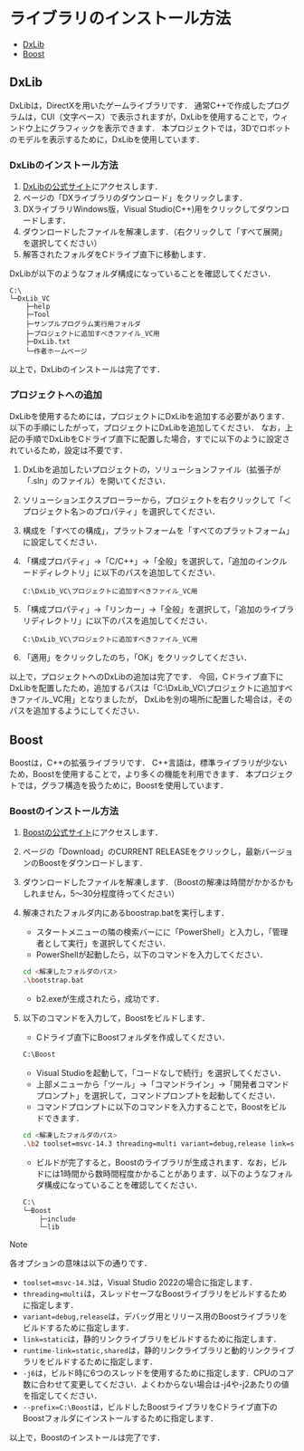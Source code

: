 
# ライブラリのインストール方法

- [DxLib](#dxlib)
- [Boost](#boost)

## DxLib

DxLibは，DirectXを用いたゲームライブラリです．
通常C++で作成したプログラムは，CUI（文字ベース）で表示されますが，DxLibを使用することで，ウィンドウ上にグラフィックを表示できます．
本プロジェクトでは，3Dでロボットのモデルを表示するために，DxLibを使用しています．

### DxLibのインストール方法

1. [DxLibの公式サイト](https://dxlib.xsrv.jp/)にアクセスします．
2. ページの「DXライブラリのダウンロード」をクリックします．
3. DXライブラリWindows版，Visual Studio(C++)用をクリックしてダウンロードします．
4. ダウンロードしたファイルを解凍します．（右クリックして「すべて展開」を選択してください）
5. 解答されたフォルダをCドライブ直下に移動します．

DxLibが以下のようなフォルダ構成になっていることを確認してください．

``` plaintext
C:\
└─DxLib_VC
    ├─help
    ├─Tool
    ├─サンプルプログラム実行用フォルダ
    ├─プロジェクトに追加すべきファイル_VC用
    ├─DxLib.txt
    └─作者ホームページ
```

以上で，DxLibのインストールは完了です．

### プロジェクトへの追加

DxLibを使用するためには，プロジェクトにDxLibを追加する必要があります．
以下の手順にしたがって，プロジェクトにDxLibを追加してください．
なお，上記の手順でDxLibをCドライブ直下に配置した場合，すでに以下のように設定されているため，設定は不要です．

1. DxLibを追加したいプロジェクトの，ソリューションファイル（拡張子が「.sln」のファイル）を開いてください．
2. ソリューションエクスプローラーから，プロジェクトを右クリックして「＜プロジェクト名＞のプロパティ」を選択してください．
3. 構成を「すべての構成」，プラットフォームを「すべてのプラットフォーム」に設定してください．
4. 「構成プロパティ」->「C/C++」->「全般」を選択して，「追加のインクルードディレクトリ」に以下のパスを追加してください．

    ``` plaintext
    C:\DxLib_VC\プロジェクトに追加すべきファイル_VC用
    ```

5. 「構成プロパティ」->「リンカー」->「全般」を選択して，「追加のライブラリディレクトリ」に以下のパスを追加してください．

    ``` plaintext
    C:\DxLib_VC\プロジェクトに追加すべきファイル_VC用
    ```

6. 「適用」をクリックしたのち，「OK」をクリックしてください．

以上で，プロジェクトへのDxLibの追加は完了です．
今回，Cドライブ直下にDxLibを配置したため，追加するパスは「C:\DxLib_VC\プロジェクトに追加すべきファイル_VC用」となりましたが，
DxLibを別の場所に配置した場合は，そのパスを追加するようにしてください．

## Boost

Boostは，C++の拡張ライブラリです．
C++言語は，標準ライブラリが少ないため，Boostを使用することで，より多くの機能を利用できます．
本プロジェクトでは，グラフ構造を扱うために，Boostを使用しています．

### Boostのインストール方法

1. [Boostの公式サイト](https://www.boost.org/)にアクセスします．
2. ページの「Download」のCURRENT RELEASEをクリックし，最新バージョンのBoostをダウンロードします．
3. ダウンロードしたファイルを解凍します．（Boostの解凍は時間がかかるかもしれません，5～30分程度待ってください）
4. 解凍されたフォルダ内にあるboostrap.batを実行します．
    - スタートメニューの隣の検索バーにに「PowerShell」と入力し，「管理者として実行」を選択してください．
    - PowerShellが起動したら，以下のコマンドを入力してください．

    ``` bash
    cd <解凍したフォルダのパス>
    .\bootstrap.bat
    ```

    - b2.exeが生成されたら，成功です．

5. 以下のコマンドを入力して，Boostをビルドします．
    - Cドライブ直下にBoostフォルダを作成してください．

    ``` bash plaintext
    C:\Boost
    ```

    - Visual Studioを起動して，「コードなしで続行」を選択してください．
    - 上部メニューから「ツール」->「コマンドライン」->「開発者コマンドプロンプト」を選択して，コマンドプロンプトを起動してください．
    - コマンドプロンプトに以下のコマンドを入力することで，Boostをビルドできます．

    ``` bash
    cd <解凍したフォルダのパス>
    .\b2 toolset=msvc-14.3 threading=multi variant=debug,release link=static runtime-link=static,shared -j6 --prefix=C:\Boost install
    ```

    - ビルドが完了すると，Boostのライブラリが生成されます．なお，ビルドには1時間から数時間程度かかることがあります．以下のようなフォルダ構成になっていることを確認してください．

    ``` bash plaintext
    C:\
    └─Boost
        ├─include
        └─lib
    ```

> [!NOTE]
> 各オプションの意味は以下の通りです．
> - `toolset=msvc-14.3`は，Visual Studio 2022の場合に指定します．
> - `threading=multi`は，スレッドセーフなBoostライブラリをビルドするために指定します．
> - `variant=debug,release`は，デバッグ用とリリース用のBoostライブラリをビルドするために指定します．
> - `link=static`は，静的リンクライブラリをビルドするために指定します．
> - `runtime-link=static,shared`は，静的リンクライブラリと動的リンクライブラリをビルドするために指定します．
> - `-j6`は，ビルド時に6つのスレッドを使用するために指定します．CPUのコア数に合わせて変更してください．よくわからない場合は-j4や-j2あたりの値を指定してください．
> - `--prefix=C:\Boost`は，ビルドしたBoostライブラリをCドライブ直下のBoostフォルダにインストールするために指定します．



以上で，Boostのインストールは完了です．
